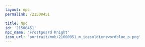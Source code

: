```yaml
---
layout: npc
permalink: /21500451

title: Npc
id: '21500451'
npc_name: 'Frostguard Knight'
icon_url: 'portrait/mob/21000951_m_icesoldierswordblue_p.png'
---
```

